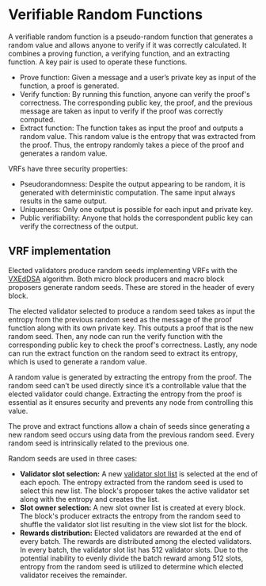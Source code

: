 # Verifiable Random Functions

A verifiable random function is a pseudo-random function that generates a random value and allows anyone to verify if it was correctly calculated. It combines a proving function, a verifying function, and an extracting function. A key pair is used to operate these functions.

- Prove function: Given a message and a user’s private key as input of the function, a proof is generated.
- Verify function: By running this function, anyone can verify the proof's correctness. The corresponding public key, the proof, and the previous message are taken as input to verify if the proof was correctly computed.
- Extract function: The function takes as input the proof and outputs a random value. This random value is the entropy that was extracted from the proof. Thus, the entropy randomly takes a piece of the proof and generates a random value.

VRFs have three security properties:

- Pseudorandomness: Despite the output appearing to be random, it is generated with deterministic computation. The same input always results in the same output.
- Uniqueness: Only one output is possible for each input and private key.
- Public verifiability: Anyone that holds the correspondent public key can verify the correctness of the output.

## VRF implementation

Elected validators produce random seeds implementing VRFs with the [VXEdDSA](https://www.signal.org/docs/specifications/xeddsa/#vxeddsa) algorithm. Both micro block producers and macro block proposers generate random seeds. These are stored in the header of every block.

The elected validator selected to produce a random seed takes as input the entropy from the previous random seed as the message of the proof function along with its own private key. This outputs a proof that is the new random seed. Then, any node can run the verify function with the corresponding public key to check the proof's correctness. Lastly, any node can run the extract function on the random seed to extract its entropy, which is used to generate a random value.

A random value is generated by extracting the entropy from the proof. The random seed can’t be used directly since it’s a controllable value that the elected validator could change. Extracting the entropy from the proof is essential as it ensures security and prevents any node from controlling this value.

The prove and extract functions allow a chain of seeds since generating a new random seed occurs using data from the previous random seed. Every random seed is intrinsically related to the previous one.

Random seeds are used in three cases:

- **Validator slot selection:** A new [validator slot list](/protocol/validators/slots) is selected at the end of each epoch. The entropy extracted from the random seed is used to select this new list. The block's proposer takes the active validator set along with the entropy and creates the list.
- **Slot owner selection:** A new slot owner list is created at every block. The block's producer extracts the entropy from the random seed to shuffle the validator slot list resulting in the view slot list for the block.
- **Rewards distribution:** Elected validators are rewarded at the end of every batch. The rewards are distributed among the elected validators. In every batch, the validator slot list has 512 validator slots. Due to the potential inability to evenly divide the batch reward among 512 slots, entropy from the random seed is utilized to determine which elected validator receives the remainder.
